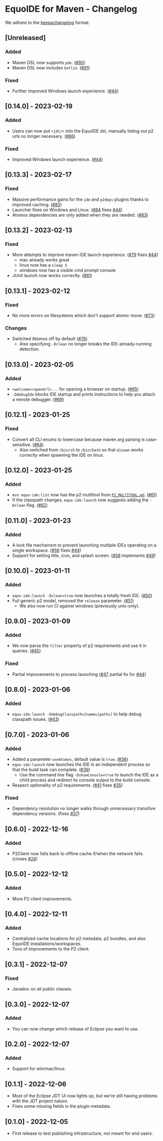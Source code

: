 # EquoIDE for Maven - Changelog

We adhere to the [keepachangelog](https://keepachangelog.com/en/1.0.0/) format.

## [Unreleased]
### Added
- Maven DSL now supports `pde`. ([#90](https://github.com/equodev/equo-ide/pull/90))
- Maven DSL now includes `kotlin`. ([#91](https://github.com/equodev/equo-ide/pull/91))
### Fixed
- Further improved Windows launch experience. ([#44](https://github.com/equodev/equo-ide/issues/44))

## [0.14.0] - 2023-02-19
### Added
- Users can now put `<jdt/>` into the EquoIDE dsl, manually listing out p2 urls no longer necessary. ([#86](https://github.com/equodev/equo-ide/pull/86)) 
### Fixed
- Improved Windows launch experience. ([#44](https://github.com/equodev/equo-ide/issues/44))

## [0.13.3] - 2023-02-17
### Fixed
- Massive performance gains for the `ide` and `p2deps` plugins thanks to improved caching. ([#83](https://github.com/equodev/equo-ide/pull/83))
- Launcher fixes on Windows and Linux. ([#84](https://github.com/equodev/equo-ide/pull/84) fixes [#44](https://github.com/equodev/equo-ide/issues/44))
- Atomos dependencies are only added when they are needed. ([#83](https://github.com/equodev/equo-ide/pull/83))

## [0.13.2] - 2023-02-13
### Fixed
- More attempts to improve maven IDE launch experience. ([#79](https://github.com/equodev/equo-ide/pull/79) fixes [#44](https://github.com/equodev/equo-ide/issues/44))
  - mac already works great
  - linux now has a `sleep 5`
  - windows now has a visible cmd prompt console
- JUnit launch now works correctly. ([#81](https://github.com/equodev/equo-ide/pull/81))

## [0.13.1] - 2023-02-12
### Fixed
- No more errors on filesystems which don't support atomic move. ([#73](https://github.com/equodev/equo-ide/pull/73))
### Changes
- Switched Atomos off by default ([#76](https://github.com/equodev/equo-ide/pull/76))
  - Also specifying `-Dclean` no longer breaks the IDE-already-running detection.

## [0.13.0] - 2023-02-05
### Added
- `<welcome><openUrl>...` for opening a browser on startup. ([#65](https://github.com/equodev/equo-ide/pull/65))
- `-DdebugIde` blocks IDE startup and prints instructions to help you attach a remote debugger. ([#69](https://github.com/equodev/equo-ide/pull/69))

## [0.12.1] - 2023-01-25
### Fixed
- Convert all CLI enums to lowercase because maven arg parsing is case-sensitive. ([#64](https://github.com/equodev/equo-ide/pull/64))
  - Also switched from `/bin/sh` to `/bin/bash` so that `disown` works correctly when spawning the IDE on linux.

## [0.12.0] - 2023-01-25
### Added
- `mvn equo-ide:list` now has the p2 multitool from [`P2_MULTITOOL.md`](../P2_MULTITOOL.md). ([#61](https://github.com/equodev/equo-ide/pull/61))
- If the classpath changes, `equo-ide:launch` now suggests adding the `-Dclean` flag. ([#62](https://github.com/equodev/equo-ide/pull/62))

## [0.11.0] - 2023-01-23
### Added
- A lock file mechanism to prevent launching multiple IDEs operating on a single workspace. ([#56](https://github.com/equodev/equo-ide/pull/56) fixes [#44](https://github.com/equodev/equo-ide/issues/44))
- Support for setting title, icon, and splash screen. ([#58](https://github.com/equodev/equo-ide/pull/58) implements [#49](https://github.com/equodev/equo-ide/issues/49))

## [0.10.0] - 2023-01-11
### Added
- `equo-ide:launch -Dclean=true` now launches a totally fresh IDE. ([#50](https://github.com/equodev/equo-ide/pull/50))
- Full generic p2 model, removed the `release` parameter. ([#51](https://github.com/equodev/equo-ide/pull/51))
  - We also now run CI against windows (previously unix-only).

## [0.9.0] - 2023-01-09
### Added
- We now parse the `filter` property of p2 requirements and use it in queries. ([#45](https://github.com/equodev/equo-ide/pull/45))
### Fixed
- Partial improvements to process launching ([#47](https://github.com/equodev/equo-ide/pull/47) partial fix for [#44](https://github.com/equodev/equo-ide/issues/44))

## [0.8.0] - 2023-01-06
### Added
- `equo-ide:launch -DdebugClasspath=[names|paths]` to help debug classpath issues. ([#43](https://github.com/equodev/equo-ide/pull/43)) 

## [0.7.0] - 2023-01-06
### Added
- Added a parameter `useAtomos`, default value is `true`. ([#36](https://github.com/equodev/equo-ide/pull/36))
- `equo-ide:launch` now launches the IDE in an independent process so that the build task can complete. ([#39](https://github.com/equodev/equo-ide/pull/39))
    - Use the command line flag `-DshowConsole=true` to launch the IDE as a child process and redirect its console output to the build console.
- Respect optionality of p2 requirements. ([#41](https://github.com/equodev/equo-ide/pull/41) fixes [#35](https://github.com/equodev/equo-ide/issues/35))

### Fixed
- Dependency resolution no longer walks through unnecessary transitive dependency versions. (fixes [#37](https://github.com/equodev/equo-ide/issues/37)) 

## [0.6.0] - 2022-12-16
### Added
- P2Client now falls back to offline cache if/when the network fails. (closes [#24](https://github.com/equodev/equo-ide/issues/24))

## [0.5.0] - 2022-12-12
### Added
- More P2 client improvements.

## [0.4.0] - 2022-12-11
### Added
- Centralized cache locations for p2 metadata, p2 bundles, and also EquoIDE installations/workspaces.
- Tons of improvements to the P2 client.

## [0.3.1] - 2022-12-07
### Fixed
- Javadoc on all public classes.

## [0.3.0] - 2022-12-07
### Added
- You can now change which release of Eclipse you want to use.

## [0.2.0] - 2022-12-07
### Added
- Support for win/mac/linux.

## [0.1.1] - 2022-12-06
- Most of the Eclipse JDT UI now lights up, but we're still having problems with the JDT project nature.
- Fixes some missing fields in the plugin metadata.

## [0.1.0] - 2022-12-05
- First release to test publishing infrastructure, not meant for end users.